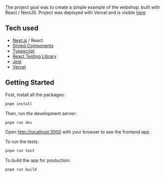 The project goal was to create a simple example of the webshop, built with React / NextJS.
Project was deployed with Vercel and is visible [here](https://nextjs-react-shop-theta.vercel.app/) 

## Tech used
- [Next.js](https://nextjs.org/) / React
- [Styled Components](https://styled-components.com/)
- [Typescript](https://www.typescriptlang.org/)
- [React Testing Library](https://testing-library.com/docs/react-testing-library/intro/)
- [Jest](https://jestjs.io/)
- [Vercel](https://vercel.com/)

## Getting Started

First, install all the packages:

```bash
pnpm install
```
Then, run the development server:

```bash
pnpm run dev
```

Open [http://localhost:3000](http://localhost:3000) with your browser to see the frontend app.


To run the tests:

```bash
pnpm run test
```
To build the app for production:

```bash
pnpm run build
```
